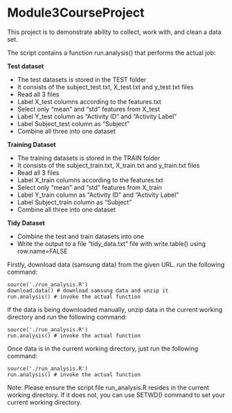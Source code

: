 # Module3CourseProject
This project is to demonstrate ability to collect, work with, and clean a data set.

The script contains a function run.analysis() that performs the actual job:

**Test dataset**
* The test datasets is stored in the TEST folder
* It consists of the subject_test.txt, X_test.txt and y_test.txt files
* Read all 3 files
* Label X_test columns according to the features.txt
* Select only “mean” and “std” features from X_test
* Label Y_test column as “Activity ID” and “Activity Label”
* Label Subject_test column as “Subject”
* Combine all three into one dataset

**Training Dataset**
* The training datasets is stored in the TRAIN folder
* It consists of the subject_train.txt, X_train.txt and y_train.txt files
* Read all 3 files
* Label X_train columns according to the features.txt
* Select only “mean” and “std” features from X_train
* Label Y_train column as “Activity ID” and “Activity Label”
* Label Subject_train column as “Subject”
* Combine all three into one dataset

**Tidy Dataset**
* Combine the test and train datasets into one
* Write the output to a file “tidy_data.txt” file with write.table() using row.name=FALSE

Firstly, download data (samsung data) from the given URL. run the following command:
```
source('./run_analysis.R')
download.data() # download samsung data and unzip it
run.analysis() # invoke the actual function
```

If the data is being downloaded manually, unzip data in the current working directory and run the following command:
```
source('./run_analysis.R')
run.analysis() # invoke the actual function
```

Once data is in the current working directory, just run the following command:
```
source('./run_analysis.R')
run.analysis() # invoke the actual function
```

Note: Please ensure the script file run_analysis.R resides in the current working directory. If it does not, you can use SETWD() command to set your current working directory.
